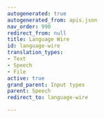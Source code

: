 ```yaml
---
autogenerated: true
autogenerated_from: apis.json
nav_order: 990
redirect_from: null
title: Language Wire
id: language-wire
translation_types:
- Text
- Speech
- File
active: true
grand_parent: Input types
parent: Speech
redirect_to: language-wire

---
```


